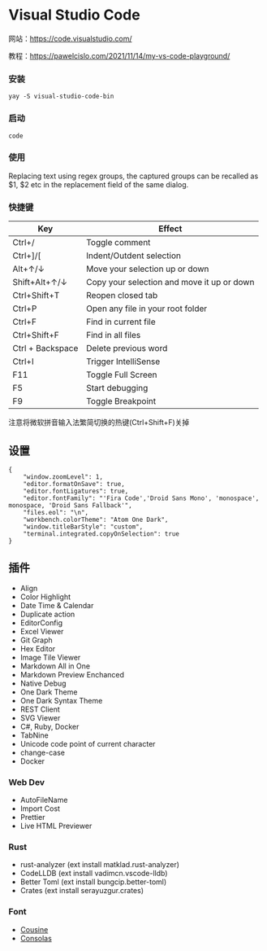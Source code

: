 # Visual Studio Code

网站：https://code.visualstudio.com/

教程：https://pawelcislo.com/2021/11/14/my-vs-code-playground/

### 安装

```
yay -S visual-studio-code-bin
```

### 启动

```
code
```

### 使用

Replacing text using regex groups, the captured groups can be recalled as $1, $2 etc in the replacement field of the same dialog.

### 快捷键

| Key              | Effect                                     |
| ---------------- | ------------------------------------------ |
| Ctrl+/           | Toggle comment                             |
| Ctrl+]/[         | Indent/Outdent selection                   |
| Alt+↑/↓          | Move your selection up or down             |
| Shift+Alt+↑/↓    | Copy your selection and move it up or down |
| Ctrl+Shift+T     | Reopen closed tab                          |
| Ctrl+P           | Open any file in your root folder          |
| Ctrl+F           | Find in current file                       |
| Ctrl+Shift+F     | Find in all files                          |
| Ctrl + Backspace | Delete previous word                       |
| Ctrl+I           | Trigger IntelliSense                       |
| F11              | Toggle Full Screen                         |
| F5               | Start debugging                            |
| F9               | Toggle Breakpoint                          |

注意将微软拼音输入法繁简切换的热键(Ctrl+Shift+F)关掉

## 设置

```
{
    "window.zoomLevel": 1,
    "editor.formatOnSave": true,
    "editor.fontLigatures": true,
    "editor.fontFamily": "'Fira Code','Droid Sans Mono', 'monospace', monospace, 'Droid Sans Fallback'",
    "files.eol": "\n",
    "workbench.colorTheme": "Atom One Dark",
    "window.titleBarStyle": "custom",
    "terminal.integrated.copyOnSelection": true
}
```


## 插件

- Align
- Color Highlight
- Date Time & Calendar
- Duplicate action
- EditorConfig
- Excel Viewer
- Git Graph
- Hex Editor
- Image Tile Viewer
- Markdown All in One
- Markdown Preview Enchanced
- Native Debug
- One Dark Theme
- One Dark Syntax Theme
- REST Client
- SVG Viewer
- C#, Ruby, Docker
- TabNine
- Unicode code point of current character
- change-case
- Docker

### Web Dev

- AutoFileName
- Import Cost
- Prettier
- Live HTML Previewer

### Rust

- rust-analyzer (ext install matklad.rust-analyzer)
- CodeLLDB (ext install vadimcn.vscode-lldb)
- Better Toml (ext install bungcip.better-toml)
- Crates (ext install serayuzgur.crates)

### Font

- [Cousine](https://fonts.google.com/specimen/Cousine)
- [Consolas](https://docs.microsoft.com/en-us/typography/font-list/consolas)

